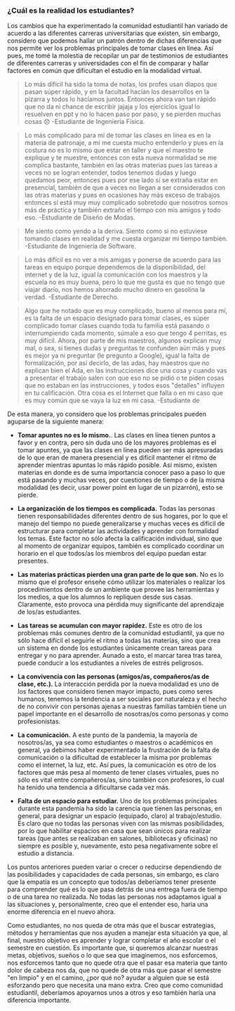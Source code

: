 ### ¿Cuál es la realidad los estudiantes?

Los cambios que ha experimentado la comunidad estudiantil han variado de acuerdo a las diferentes carreras universitarias que existen, sin embargo, considero que podemos hallar un patrón dentro de dichas diferencias que nos permite ver los problemas principales de tomar clases en línea. Así pues, me tomé la molestia de recopilar un par de testimonios de estudiantes de diferentes carreras y universidades con el fin de comparar y hallar factores en común que dificultan el estudio en la modalidad virtual.

> Lo más difícil ha sido la toma de notas, los profes usan diapos que pasan súper rápido, y en la facultad hacían los desarrollos en la pizarra y todos lo hacíamos juntos. Entonces ahora van tan rápido que no da ni chance de escribir jajaja y los ejercicios igual lo resuelven en ppt y no lo hacen paso por paso, y se pierden muchas cosas 😞
> -Estudiante de Ingeniería Física.

> Lo más complicado para mí de tomar las clases en línea es en la materia de patronaje, a mí me cuesta mucho entenderlo y pues en la costura no es lo mismo que estar en taller y que el maestro te explique y te muestre, entonces con esta nueva normalidad se me complica bastante, también en las otras materias pues las tareas a veces no se logran entender, todos tenemos dudas y luego quedamos peor, entonces pues por ese lado sí se extraña estar en presencial, también de que a veces no llegan a ser considerados con las otras materias y pues en ocasiones hay más exceso de trabajos entonces sí está muy muy complicado sobretodo que nosotros somos más de práctica y también extraño el tiempo con mis amigos y todo eso.
> -Estudiante de Diseño de Modas.

> Me siento como yendo a la deriva. Siento como si no estuviese tomando clases en realidad y me cuesta organizar mi tiempo también.
> -Estudiante de Ingeniería de Software.

> Lo más difícil es no ver a mis amigas y ponerse de acuerdo para las tareas en equipo porque dependemos de la disponibilidad, del internet y de la luz, igual la comunicación con los maestros y la escuela no es muy buena, pero lo que me gusta es que no tengo que viajar diario, nos hemos ahorrado mucho dinero en gasolina la verdad.
> -Estudiante de Derecho.

> Algo que he notado que es muy complicado, bueno al menos para mí, es la falta de un espacio designado para tomar clases, es súper complicado tomar clases cuando toda tu familia está pasando o interrumpiendo cada momento, súmale a eso que tengo 4 perritas, es muy difícil. Ahora, por parte de mis maestros, algunos explican muy mal, o sea, si tienes dudas y preguntas te confunden aún más y pues es mejor ya ni preguntar (le pregunto a Google), igual la falta de formalización, por así decirlo, de las adas, hay maestros que no explican bien el Ada, en las instrucciones dice una cosa y cuando vas a presentar el trabajo salen con que eso no se pidió o te piden cosas que no estaban en las instrucciones, y todos esos "detalles" influyen en tu calificación. Otra cosa es el Internet que falla o en mi caso que es muy común que se vaya la luz en mi casa.
> -Estudiante de 

De esta manera, yo considero que los problemas principales pueden aguparse de la siguiente manera:
- **Tomar apuntes no es lo mismo.**. Las clases en línea tienen puntos a favor y en contra, pero sin duda uno de los mayores problemas es el tomar apuntes, ya que las clases en línea pueden ser más apresuradas de lo que eran de manera presencial y es difícil mantener el ritmo de aprender mientras apuntas lo más rápido posible. Así mismo, existen materias en donde es de suma importancia conocer paso a paso lo que está pasando y muchas veces, por cuestiones de tiempo o de la misma modalidad (es decir, usar power point en lugar de un pizarrón), esto se pierde.

- **La organización de los tiempos es complicada.** Todas las personas tienen responsabilidades diferentes dentro de sus hogares, por lo que el manejo del tiempo no puede generalizarse y muchas veces es difícil de estructurar para completar las actividades y aprender con formalidad los temas. Este factor no sólo afecta la calificación individual, sino que al momento de organizar equipos, también es complicado coordinar un horario en el que todos/as los miembros del equipo puedan estar presentes.

- **Las materias prácticas pierden una gran parte de lo que son.** No es lo mismo que el profesor enseñe cómo utilizar los materiales o realizar los procedimientos dentro de un ambiente que provee las herramientas y los medios, a que los alumnos lo repliquen desde sus casas. Claramente, esto provoca una pérdida muy significante del aprendizaje de los/as estudiantes.

- **Las tareas se acumulan con mayor rapidez.** Este es otro de los problemas más comunes dentro de la comunidad estudiantil, ya que no sólo hace difícil el seguirle el ritmo a todas las materias, sino que crea un sistema en donde los estudiantes únicamente crean tareas para entregar y no para aprender. Aunado a esto, el marcar tarea tras tarea, puede conducir a los estudiantes a niveles de estrés peligrosos.

- **La convivencia con las personas (amigos/as, compañeros/as de clase, etc.).** La interacción perdida por la nueva modalidad es uno de los factores que considero tienen mayor impacto, pues como seres humanos, tenemos la tendencia a ser sociales por naturaleza y el hecho de no convivir con personas ajenas a nuestras familias también tiene un papel importante en el desarrollo de nosotras/os como personas y como profesionistas.

- **La comunicación.** A este punto de la pandemia, la mayoría de nosotros/as, ya sea como estudiantes o maestros o académicos en general, ya debimos haber experimentado la frustración de la falta de comunicación o la dificultad de establecer la misma por problemas como el internet, la luz, etc. Así pues, la comunicación es otro de los factores que más pesa al momento de tener clases virtuales, pues no sólo es vital entre compañeros/as, sino también con profesores, lo cual ha tenido una tendencia a dificultarse cada vez más.

- **Falta de un espacio para estudiar.** Uno de los problemas principales durante esta pandemia ha sido la carencia que tienen las personas, en general, para designar un espacio (equipado, claro) al trabajo/estudio. Es claro que no todas las personas viven con las mismas posibilidades, por lo que habilitar espacios en casa que sean únicos para realizar tareas (que antes se realizaban en salones, bibliotecas y oficinas) no siempre es posible y, nuevamente, esto pesa negativamente sobre el estudio a distancia.

Los puntos anteriores pueden variar o crecer o reducirse dependiendo de las posibilidades y capacidades de cada personas, sin embargo, es claro que la empatía es un concepto que todos/as deberíamos tener presente para comprender qué es lo que pasa detrás de una entrega fuera de tiempo o de una tarea no realizada. No todas las personas nos adaptamos igual a las situaciones y, personalmente, creo que el entender eso, haría una enorme diferencia en el nuevo ahora.

Como estudiantes, no nos queda de otra más que el buscar estrategias, métodos y herramientas que nos ayuden a manejar esta situación ya que, al final, nuestro objetivo es aprender y lograr completar el año escolar o el semestre en cuestión. Es importante que, si queremos alcanzar nuestras metas, objetivos, sueños o lo que sea que imaginemos, nos esforcemos, nos esforcemos tanto que no quede otra que el pasar esa materia que tanto dolor de cabeza nos da, que no quede de otra más que pasar el semestre "en limpio" y en el camino, ¿por qué no? ayudar a alguien que se está esforzando pero que necesita una mano extra. Creo que como comunidad estudiantil, deberíamos apoyarnos unos a otros y eso también haría una diferencia importante.